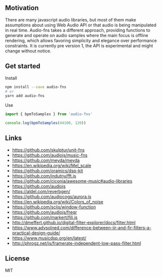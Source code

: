 ## Motivation

There are many javascript audio libraries, but most of them make assumptions about using Web Audio API or that audio is being manipulated in real time. Audio-fns takes a different approach, providing functions to generate and operate on audio samples where the main focus is offline rendering, which allows favoring simplicity and elegance over performance constraints. It is currently pre version 1, the API is experimental and might change without notice.

## Get started

Install

```bash
npm install --save audio-fns
# or
yarn add audio-fns
```

Use

```typescript
import { bpmToSamples } from 'audio-fns'

console.log(bpmToSamples(44100, 120))
```

## Links

- https://github.com/skulptur/unit-fns
- https://github.com/audiojs/music-fns
- https://github.com/meyda/meyda
- https://en.wikipedia.org/wiki/Mel_scale
- https://github.com/oramics/dsp-kit
- https://github.com/indutny/fft.js
- https://github.com/ciconia/awesome-music#audio-libraries
- https://github.com/audiojs
- https://aldel.com/reverbgen/
- https://github.com/audiocogs/aurora.js
- https://en.wikipedia.org/wiki/Colors_of_noise
- https://github.com/scijs/window-function
- https://github.com/audiojs/freqr
- https://github.com/markert/fili.js
- http://dmeffert.github.io/digital-filter-explorer/docs/filter.html
- https://www.advsolned.com/difference-between-iir-and-fir-filters-a-practical-design-guide/
- https://www.musicdsp.org/en/latest/
- http://phrogz.net/js/framerate-independent-low-pass-filter.html

## License

MIT
